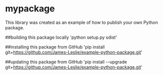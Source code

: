 # mypackage
This library was created as an example of how to publish your own Python package.

##building this package locally
'python setup.py sdist'

##installing this package from GitHub
'pip install git+https://github.com/James-Leslie/example-python-package.git'

##updating this package from GitHub
'pip install --upgrade git+https://githup.com/James-Leslie/example-python-package.git'